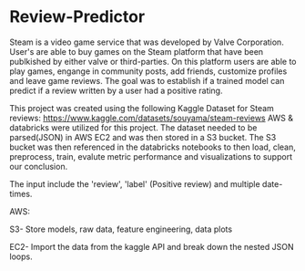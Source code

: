 # Review-Predictor

Steam is a video game service that was developed by Valve Corporation. User's are able to buy games on the Steam platform that have been publkished by either valve or third-parties. On this platform users are able to play games, engange in community posts, add friends, customize profiles and leave game reviews. The goal was to establish if a trained model can predict if a review written by a user had a positive rating. 

This project was created using the following Kaggle Dataset for Steam reviews: https://www.kaggle.com/datasets/souyama/steam-reviews
AWS & databricks were utilized for this project. The dataset needed to be parsed(JSON) in AWS EC2 and was then stored in a S3 bucket. The S3 bucket was then referenced in the databricks notebooks to then load, clean, preprocess, train, evalute metric performance and visualizations to support our conclusion.

The input include the 'review', 'label' (Positive review) and multiple date-times.


AWS:

S3- Store models, raw data, feature engineering, data plots

EC2- Import the data from the kaggle API and break down the nested JSON loops.


